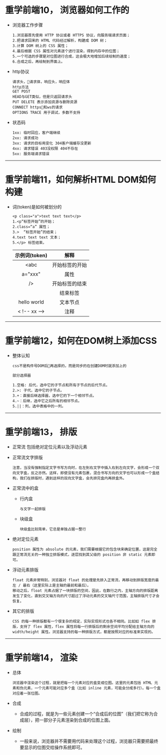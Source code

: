 重学前端10， 浏览器如何工作的
===
+ 浏览器工作步骤

      1.浏览器首先使用 HTTP 协议或者 HTTPS 协议，向服务端请求页面；
      2.把请求回来的 HTML 代码经过解析，构建成 DOM 树；
      3.计算 DOM 树上的 CSS 属性；
      4.最后根据 CSS 属性对元素逐个进行渲染，得到内存中的位图；
      5.一个可选的步骤是对位图进行合成，这会极大地增加后续绘制的速度；
      6.合成之后，再绘制到界面上。
    
+ http协议

      请求头，请求体，响应头，响应体
      http方法
      GET POST
      HEAD与GET类似，但是只返回请求头
      PUT DELETE 表示添加资源与删除资源
      CONNECT https和ws的请求
      OPTIONS TRACE 用于调试，多数不支持

+ 状态码

      1xx: 临时回应，客户端继续
      2xx: 请求成功
      3xx: 请求的目标用变化 304客户端缓存没更新
      4xx: 请求错误 403没权限 404不存在 
      5xx: 服务端请求错误

****
重学前端11，如何解析HTML DOM如何构建
===

+ 词(token)是如何被划分的

      <p class="a">text text text</p>
      1.<p“标签开始”的开始；
      2.class=“a” 属性；
      3.>  “标签开始”的结束；
      4.text text text 文本；
      5.</p> 标签结束。 

    示例词(token) | 解释
    :-: | :-:
    <abc | 开始标签的开始 |
    a="xxx" | 属性 |
    /> | 开始标签的结束 |
    </xxx> | 结束标签 |
    hello world | 文本节点 |
    < !-- xx --> | 注释 |

****
重学前端12，如何在DOM树上添加CSS
===

+ 整体认知

      css不是构件号DOM后再选择的，而是同步的在创建DOM时就添加上的
      
      部分选择器

      1.空格: 后代，选中它的子节点和所有子节点的后代节点。
      2.>: 子代，选中它的子节点。
      3.+：直接后继选择器，选中它的下一个相邻节点。
      4.~：后继，选中它之后所有的相邻节点。
      5.||：列，选中表格中的一列。

**** 
重学前端13， 排版
====

+ 正常流  包括绝对定位元素以及浮动元素

+ 正常流文字排版

      注意，当没有强制指定文字书写方向时，在左到右文字中插入右到左向文字，会形成一个双向文字盒，反之亦然。这样，即使没有元素包裹，混合书写方向的文字也可以形成一个盒结构，我们在排版时，遇到这样的双向文字盒，会先排完盒内再排盒外。

+ 正常流中的盒 
  + 行内盒

        与文字一起排版
  + 块级盒

        块级盒比较简单，它总是单独占据一整行

+ 绝对定位元素

      position 属性为 absolute 的元素，我们需要根据它的包含块来确定位置，这是完全跟正常流无关的一种独立排版模式，逐层找到其父级的 position 非 static 元素即可。

+ 浮动元素排版

      float 元素非常特别，浏览器对 float 的处理是先排入正常流，再移动到排版宽度的最左 / 最右（这里实际上是主轴的最前和最后）。
      移动之后，float 元素占据了一块排版的空间，因此，在数行之内，主轴方向的排版距离发生了变化，直到交叉轴方向的尺寸超过了浮动元素的交叉轴尺寸范围，主轴排版尺寸才会恢复。

+ 其它的排版

      CSS 的每一种排版都有一个很复杂的规定，实际实现形式也各不相同。比如如 flex 排版，支持了 flex 属性，flex 属性将每一行排版后的剩余空间平均分配给主轴方向的 width/height 属性。浏览器支持的每一种排版方式，都是按照对应的标准来实现的。

**** 
重学前端14， 渲染
====
+ 总体

      浏览器中渲染这个过程，就是把每一个元素对应的盒变成位图。这里的元素包括 HTML 元素和伪元素，一个元素可能对应多个盒（比如 inline 元素，可能会分成多行）。每一个盒对应着一张位图。

+ 合成
  + 合成的过程，就是为一些元素创建一个“合成后的位图”（我们把它称为合成层），把一部分子元素渲染到合成的位图上面。

+ 绘制
   + 一般来说，浏览器并不需要用代码来处理这个过程，浏览器只需要把最终要显示的位图交给操作系统即可。
